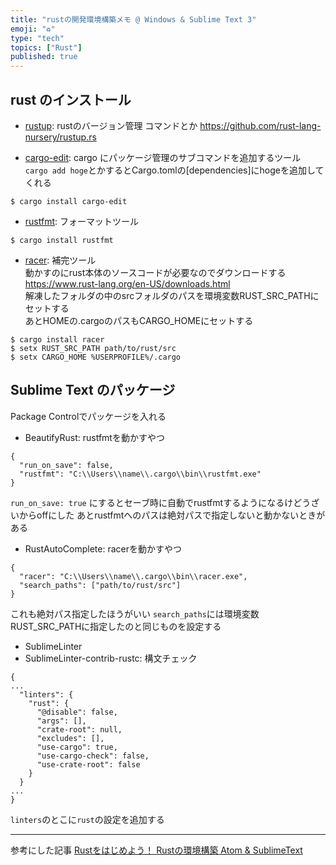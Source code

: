 ```yaml
---
title: "rustの開発環境構築メモ @ Windows & Sublime Text 3"
emoji: "♻️"
type: "tech"
topics: ["Rust"]
published: true
---
```

## rust のインストール
- [rustup](https://www.rustup.rs/): rustのバージョン管理
  コマンドとか https://github.com/rust-lang-nursery/rustup.rs

- [cargo-edit](https://github.com/killercup/cargo-edit): cargo にパッケージ管理のサブコマンドを追加するツール
  `cargo add hoge`とかするとCargo.tomlの[dependencies]にhogeを追加してくれる

```
$ cargo install cargo-edit
```

- [rustfmt](https://github.com/rust-lang-nursery/rustfmt): フォーマットツール

```
$ cargo install rustfmt
```

- [racer](https://github.com/phildawes/racer): 補完ツール<br>
  動かすのにrust本体のソースコードが必要なのでダウンロードする<br>
  https://www.rust-lang.org/en-US/downloads.html<br>
  解凍したフォルダの中のsrcフォルダのパスを環境変数RUST_SRC_PATHにセットする<br>
  あとHOMEの.cargoのパスもCARGO_HOMEにセットする

```
$ cargo install racer
$ setx RUST_SRC_PATH path/to/rust/src
$ setx CARGO_HOME %USERPROFILE%/.cargo
```

## Sublime Text のパッケージ
Package Controlでパッケージを入れる

- BeautifyRust: rustfmtを動かすやつ

```:Settings-User
{
  "run_on_save": false,
  "rustfmt": "C:\\Users\\name\\.cargo\\bin\\rustfmt.exe"
}
```

`run_on_save: true` にするとセーブ時に自動でrustfmtするようになるけどうざいからoffにした
あとrustfmtへのパスは絶対パスで指定しないと動かないときがある

- RustAutoComplete: racerを動かすやつ

```:Settings-User
{
  "racer": "C:\\Users\\name\\.cargo\\bin\\racer.exe",
  "search_paths": ["path/to/rust/src"]
}
```

これも絶対パス指定したほうがいい
`search_paths`には環境変数RUST_SRC_PATHに指定したのと同じものを設定する


- SublimeLinter
- SublimeLinter-contrib-rustc: 構文チェック

```:Settings-User
{
...
  "linters": {
    "rust": {
      "@disable": false,
      "args": [],
      "crate-root": null,
      "excludes": [],
      "use-cargo": true,
      "use-cargo-check": false,
      "use-crate-root": false
    }
  }
...
}
```

`linters`のとこに`rust`の設定を追加する

---
参考にした記事
[Rustをはじめよう！ Rustの環境構築 Atom & SublimeText](http://qiita.com/nacika_ins/items/044c87fd8bd1d7c41191#sublimetext%E3%81%AB%E3%82%88%E3%82%8B%E9%96%8B%E7%99%BA%E7%92%B0%E5%A2%83%E3%81%AE%E6%A7%8B%E7%AF%89)
